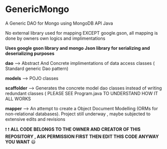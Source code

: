 # GenericMongo
A Generic DAO for Mongo using MongoDB API Java

No external library used for mapping EXCEPT google.gson, all mapping is done by owners own logics and implimentations

**Uses google gson library and mongo Json library for serializing and deserializing purposes**

**dao** --> Abstract And Concrete implimentations of data access classes ( Standard generic Dao pattern)

**models** --> POJO classes

**scaffolder** --> Generates the concrete model dao classes instead of writing redundant classes ( PLEASE SEE Program.java TO UNDERSTAND HOW IT ALL WORKS  

**mapper**  --> An attempt to create a Object Document Modelling (ORMs for non-relational databases). Project still underway , maybe subjected to extensive edits and revisions


 :heavy_exclamation_mark:  :heavy_exclamation_mark: **ALL CODE BELONGS TO THE OWNER AND CREATOR OF THIS REPOSITORY , ASK PERMISSION FIRST THEN EDIT THIS CODE ANYWAY YOU WANT**  :smiley:



